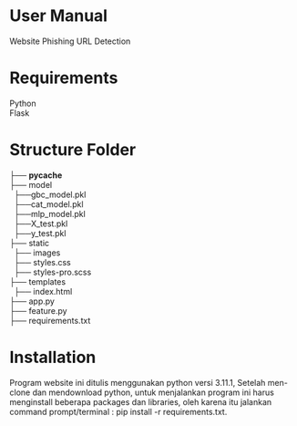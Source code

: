  # User Manual
Website Phishing URL Detection

# Requirements
Python <br>
Flask

# Structure Folder
├── __pycache__ <br>
├── model <br>
&nbsp;    ├──gbc_model.pkl <br>
&nbsp;    ├──cat_model.pkl <br>
&nbsp;    ├──mlp_model.pkl <br>
&nbsp;    ├──X_test.pkl <br>
&nbsp;    ├──y_test.pkl <br>
├── static <br>
&nbsp;    ├── images <br>
&nbsp;    ├── styles.css <br>
&nbsp;    ├── styles-pro.scss <br>
├── templates <br>
&nbsp;    ├── index.html <br>
├── app.py <br>
├── feature.py <br>
├── requirements.txt <br>

# Installation
Program website ini ditulis menggunakan python versi 3.11.1, Setelah men-clone dan mendownload python, 
untuk menjalankan program ini harus menginstall beberapa packages dan libraries, 
oleh karena itu jalankan command prompt/terminal : pip install -r requirements.txt.
